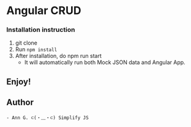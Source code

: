 # Angular CRUD

### Installation instruction

1. git clone <repository>
2. Run `npm install`
3. After installation, do npm run start
    - It will automatically run both Mock JSON data and Angular App.

## Enjoy!
## Author
    - Ann G. ⊂(・﹏・⊂) Simplify JS

